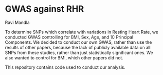 # GWAS against RHR

Ravi Mandla

To determine SNPs which correlate with variations in Resting Heart Rate, we conducted GWAS controlling for BMI, Sex, Age, and 10 Principal Components. We decided to conduct our own GWAS, rather than use the results of other papers, because the lack of publicly available data on all SNPs from these studies, rather than just statistically significant ones. We also wanted to control for BMI, which other papers did not. 

This repository contains code used to conduct our analysis. 
